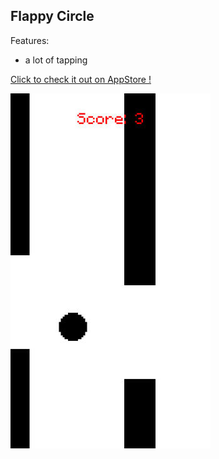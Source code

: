 ## Flappy Circle

Features:
  - a lot of tapping

[Click to check it out on AppStore !](https://itunes.apple.com/us/app/flappy-circle/id823959621)

![Alt text](/FlappyCircle/flappyScreen.jpeg "Gameplay")
